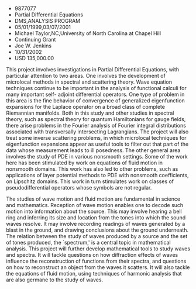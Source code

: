 
* 9877077
* Partial Differential Equations
* DMS,ANALYSIS PROGRAM
* 05/01/1999,03/07/2001
* Michael Taylor,NC,University of North Carolina at Chapel Hill
* Continuing Grant
* Joe W. Jenkins
* 10/31/2002
* USD 135,000.00

This project involves investigations in Partial Differential Equations, with
particular attention to two areas. One involves the development of microlocal
methods in spectral and scattering theory. Wave equation techniques continue to
be important in the analysis of functional calculi for many important self-
adjoint differential operators. One type of problem in this area is the fine
behavior of convergence of generalized eigenfunction expansions for the Laplace
operator on a broad class of complete Riemannian manifolds. Both in this study
and other studies in spectral theory, such as spectral theory for quantum
Hamiltonians for gauge fields, there arise problems in the Fourier analysis of
Fourier integral distributions associated with transversally intersecting
Lagrangians. The project will also treat some inverse scattering problems, in
which microlocal techniques for eigenfunction expansions appear as useful tools
to filter out that part of the data whose measurement leads to ill posedness.
The other general area involves the study of PDE in various nonsmooth settings.
Some of the work here has been stimulated by work on equations of fluid motion
in nonsmooth domains. This work has also led to other problems, such as
applications of layer potential methods to PDE with nonsmooth coefficients, on
Lipschitz domains. This work in turn stimulates work on classes of
pseudodifferential operators whose symbols are not regular.

The studies of wave motion and fluid motion are fundamental in science and
mathematics. Reception of wave motion enables one to decode such motion into
information about the source. This may involve hearing a bell ring and inferring
its size and location from the tones into which the sound waves resolve. It may
involve recording readings of waves generated by a blast in the ground, and
drawing conclusions about the ground underneath. The relation between the study
of waves produced by a source and the set of tones produced, the `spectrum,' is
a central topic in mathematical analysis. This project will further develop
mathematical tools to study waves and spectra. It will tackle questions on how
diffraction effects of waves influence the reconstruction of functions from
their spectra, and questions on how to reconstruct an object from the waves it
scatters. It will also tackle the equations of fluid motion, using techniques of
harmonic analysis that are also germane to the study of waves.
